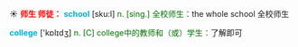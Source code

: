 ☀ <font color="red">**师生 师徒：**</font>
<font color="sky blue">**school**</font> [sku:l] 
<font color="rgb(227, 108, 9)">n. [sing.] 全校师生：</font>the whole school 全校师生

<font color="sky blue">**college**</font> ['kɒlɪdӡ] 
<font color="rgb(227, 108, 9)">n. [C] college中的教师和（或）学生：</font>了解即可

